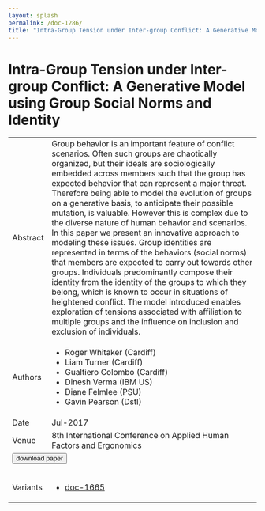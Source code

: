 ```yaml
---
layout: splash
permalink: /doc-1286/
title: "Intra-Group Tension under Inter-group Conflict: A Generative Model using Group Social Norms and Identity"
---
```


# Intra-Group Tension under Inter-group Conflict: A Generative Model using Group Social Norms and Identity

<table>
    <tbody>
    <tr>
        <td>Abstract</td>
        <td>Group behavior is an important feature of conflict scenarios. Often such groups are chaotically organized, but their ideals are sociologically embedded across members such that the group has expected behavior that can represent a major threat. Therefore being able to model the evolution of groups on a generative basis, to anticipate their possible mutation, is valuable. However this is complex due to the diverse nature of human behavior and scenarios. In this paper we present an innovative approach to modeling these issues. Group identities are represented in terms of the behaviors (social norms) that members are expected to carry out towards other groups. Individuals predominantly compose their identity from the identity of the groups to which they belong, which is known to occur in situations of heightened conflict. The model introduced enables exploration of tensions associated with affiliation to multiple groups and the influence on inclusion and exclusion of individuals.</td>
    </tr>
    <tr>
        <td>Authors</td>
        <td>
            <ul>
                <li>Roger Whitaker (Cardiff)</li>
                <li>Liam Turner (Cardiff)</li>
                <li>Gualtiero Colombo (Cardiff)</li>
                <li>Dinesh Verma (IBM US)</li>
                <li>Diane Felmlee (PSU)</li>
                <li>Gavin Pearson (Dstl)</li>
            </ul>
        </td>
    </tr>
    <tr>
        <td>Date</td>
        <td>Jul-2017</td>
    </tr>
    <tr>
        <td>Venue</td>
        <td>8th International Conference on Applied Human Factors and Ergonomics</td>
    </tr>
        <tr>
            <td colspan="2">
                <form method="get" action="https://ibm.box.com/v/doc-1286-paper">
                    <button type="submit">download paper</button>
                </form>
            </td>
        </tr>
        <tr>
            <td>Variants</td>
            <td>
                <ul>
                    <li><a href="\doc-1665\">doc-1665</a></li>
                </ul>
            </td>
        </tr>
    </tbody>
</table>

